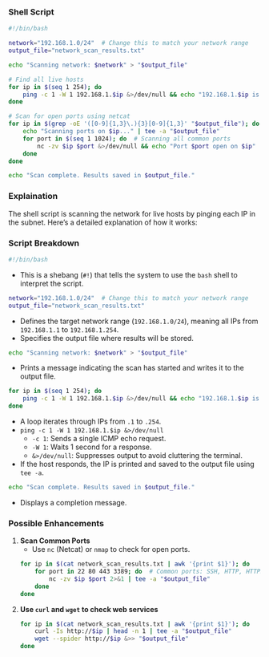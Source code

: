 ### Shell Script
```sh
#!/bin/bash

network="192.168.1.0/24"  # Change this to match your network range
output_file="network_scan_results.txt"

echo "Scanning network: $network" > "$output_file"

# Find all live hosts
for ip in $(seq 1 254); do
    ping -c 1 -W 1 192.168.1.$ip &>/dev/null && echo "192.168.1.$ip is up" | tee -a "$output_file"
done

# Scan for open ports using netcat
for ip in $(grep -oE '([0-9]{1,3}\.){3}[0-9]{1,3}' "$output_file"); do
    echo "Scanning ports on $ip..." | tee -a "$output_file"
    for port in $(seq 1 1024); do  # Scanning all common ports
        nc -zv $ip $port &>/dev/null && echo "Port $port open on $ip" | tee -a "$output_file"
    done
done

echo "Scan complete. Results saved in $output_file."
```


### Explaination
The shell script is scanning the network for live hosts by pinging each IP in the subnet. Here’s a detailed explanation of how it works:

### **Script Breakdown**
```sh
#!/bin/bash
```
- This is a shebang (`#!`) that tells the system to use the `bash` shell to interpret the script.

```sh
network="192.168.1.0/24"  # Change this to match your network range
output_file="network_scan_results.txt"
```
- Defines the target network range (`192.168.1.0/24`), meaning all IPs from `192.168.1.1` to `192.168.1.254`.
- Specifies the output file where results will be stored.

```sh
echo "Scanning network: $network" > "$output_file"
```
- Prints a message indicating the scan has started and writes it to the output file.

```sh
for ip in $(seq 1 254); do
    ping -c 1 -W 1 192.168.1.$ip &>/dev/null && echo "192.168.1.$ip is up" | tee -a "$output_file"
done
```
- A loop iterates through IPs from `.1` to `.254`.
- `ping -c 1 -W 1 192.168.1.$ip &>/dev/null`
  - `-c 1`: Sends a single ICMP echo request.
  - `-W 1`: Waits 1 second for a response.
  - `&>/dev/null`: Suppresses output to avoid cluttering the terminal.
- If the host responds, the IP is printed and saved to the output file using `tee -a`.

```sh
echo "Scan complete. Results saved in $output_file."
```
- Displays a completion message.

### **Possible Enhancements**
1. **Scan Common Ports**
   - Use `nc` (Netcat) or `nmap` to check for open ports.
   ```sh
   for ip in $(cat network_scan_results.txt | awk '{print $1}'); do
       for port in 22 80 443 3389; do  # Common ports: SSH, HTTP, HTTPS, RDP
           nc -zv $ip $port 2>&1 | tee -a "$output_file"
       done
   done
   ```
2. **Use `curl` and `wget` to check web services**
   ```sh
   for ip in $(cat network_scan_results.txt | awk '{print $1}'); do
       curl -Is http://$ip | head -n 1 | tee -a "$output_file"
       wget --spider http://$ip &>> "$output_file"
   done
   ```